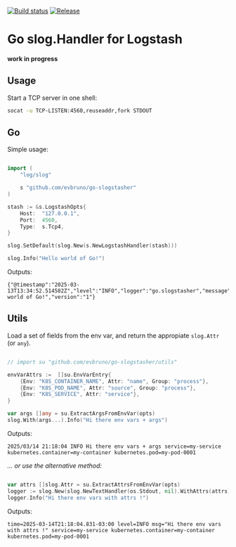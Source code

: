 [![Build status](https://img.shields.io/github/actions/workflow/status/evbruno/go-slogstasher/build-and-test.yml?style=for-the-badge&branch=main)](https://github.com/evbruno/go-slogstasher/actions/actions?workflow=build-and-test)
[![Release](https://img.shields.io/github/release/evbruno/go-slogstasher.svg?style=for-the-badge)](https://github.com/evbruno/go-slogstasher/releases/latest)

# Go slog.Handler for Logstash

**work in progress**

## Usage

Start a TCP server in one shell:

```bash
socat -u TCP-LISTEN:4560,reuseaddr,fork STDOUT
```

## Go

Simple usage:

```go

import (
	"log/slog"

	s "github.com/evbruno/go-slogstasher"
)

stash := &s.LogstashOpts{
	Host:  "127.0.0.1",
	Port:  4560,
	Type:  s.Tcp4,
}

slog.SetDefault(slog.New(s.NewLogstashHandler(stash)))

slog.Info("Hello world of Go!")
```

Outputs:

```
{"@timestamp":"2025-03-13T13:34:52.514582Z","level":"INFO","logger":"go.slogstasher","message":"Hello world of Go!","version":"1"}
```

## Utils

Load a set of fields from the env var, and return the appropiate `slog.Attr` (or `any`).

```go

// import su "github.com/evbruno/go-slogstasher/utils"

envVarAttrs :=  []su.EnvVarEntry{
	{Env: "K8S_CONTAINER_NAME", Attr: "name", Group: "process"},
	{Env: "K8S_POD_NAME", Attr: "source", Group: "process"},
	{Env: "K8S_SERVICE", Attr: "service"},
}

var args []any = su.ExtractArgsFromEnvVar(opts)
slog.With(args...).Info("Hi there env vars + args")

```

Outputs:

```
2025/03/14 21:18:04 INFO Hi there env vars + args service=my-service kubernetes.container=my-container kubernetes.pod=my-pod-0001
```

*... or use the alternative method:*

```go

var attrs []slog.Attr = su.ExtractAttrsFromEnvVar(opts)
logger := slog.New(slog.NewTextHandler(os.Stdout, nil).WithAttrs(attrs))
logger.Info("Hi there env vars with attrs !")

```

Outputs:

```
time=2025-03-14T21:18:04.831-03:00 level=INFO msg="Hi there env vars with attrs !" service=my-service kubernetes.container=my-container kubernetes.pod=my-pod-0001
```